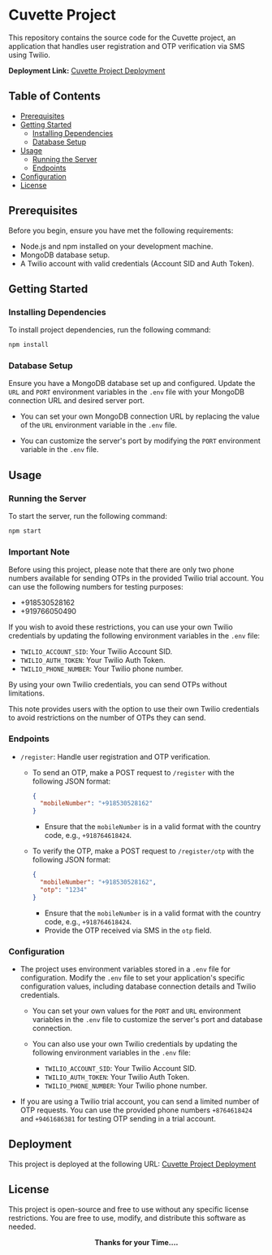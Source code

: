 # Cuvette Project

This repository contains the source code for the Cuvette project, an application that handles user registration and OTP verification via SMS using Twilio.

**Deployment Link:** [Cuvette Project Deployment](https://verification2-cgi4.onrender.com/)

## Table of Contents

- [Prerequisites](#prerequisites)
- [Getting Started](#getting-started)
  - [Installing Dependencies](#installing-dependencies)
  - [Database Setup](#database-setup)
- [Usage](#usage)
  - [Running the Server](#running-the-server)
  - [Endpoints](#endpoints)
- [Configuration](#configuration)
- [License](#license)

## Prerequisites

Before you begin, ensure you have met the following requirements:

- Node.js and npm installed on your development machine.
- MongoDB database setup.
- A Twilio account with valid credentials (Account SID and Auth Token).

## Getting Started

### Installing Dependencies

To install project dependencies, run the following command:

```bash
npm install
```

### Database Setup

Ensure you have a MongoDB database set up and configured. Update the `URL` and `PORT` environment variables in the `.env` file with your MongoDB connection URL and desired server port.

- You can set your own MongoDB connection URL by replacing the value of the `URL` environment variable in the `.env` file.

- You can customize the server's port by modifying the `PORT` environment variable in the `.env` file.

## Usage

### Running the Server

To start the server, run the following command:

```bash
npm start
```

### Important Note

Before using this project, please note that there are only two phone numbers available for sending OTPs in the provided Twilio trial account. You can use the following numbers for testing purposes:

- +918530528162
- +919766050490

If you wish to avoid these restrictions, you can use your own Twilio credentials by updating the following environment variables in the `.env` file:

- `TWILIO_ACCOUNT_SID`: Your Twilio Account SID.
- `TWILIO_AUTH_TOKEN`: Your Twilio Auth Token.
- `TWILIO_PHONE_NUMBER`: Your Twilio phone number.

By using your own Twilio credentials, you can send OTPs without limitations.

This note provides users with the option to use their own Twilio credentials to avoid restrictions on the number of OTPs they can send.

### Endpoints

- `/register`: Handle user registration and OTP verification.

  - To send an OTP, make a POST request to `/register` with the following JSON format:

    ```json
    {
      "mobileNumber": "+918530528162"
    }
    ```

    - Ensure that the `mobileNumber` is in a valid format with the country code, e.g., `+918764618424`.

  - To verify the OTP, make a POST request to `/register/otp` with the following JSON format:
    ```json
    {
      "mobileNumber": "+918530528162",
      "otp": "1234"
    }
    ```
    - Ensure that the `mobileNumber` is in a valid format with the country code, e.g., `+918764618424`.
    - Provide the OTP received via SMS in the `otp` field.

### Configuration

- The project uses environment variables stored in a `.env` file for configuration. Modify the `.env` file to set your application's specific configuration values, including database connection details and Twilio credentials.

  - You can set your own values for the `PORT` and `URL` environment variables in the `.env` file to customize the server's port and database connection.

  - You can also use your own Twilio credentials by updating the following environment variables in the `.env` file:
    - `TWILIO_ACCOUNT_SID`: Your Twilio Account SID.
    - `TWILIO_AUTH_TOKEN`: Your Twilio Auth Token.
    - `TWILIO_PHONE_NUMBER`: Your Twilio phone number.

- If you are using a Twilio trial account, you can send a limited number of OTP requests. You can use the provided phone numbers `+8764618424` and `+9461686381` for testing OTP sending in a trial account.

## Deployment

This project is deployed at the following URL: [Cuvette Project Deployment](https://kind-gold-yak-coat.cyclic.cloud/)

## License

This project is open-source and free to use without any specific license restrictions. You are free to use, modify, and distribute this software as needed.

<div align="center">
  <b>Thanks for your Time....</b>
</div>
